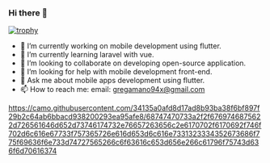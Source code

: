 ### Hi there 👋
[![trophy](https://github-profile-trophy.vercel.app/?username=ryo-ma)](https://github.com/ryo-ma/github-profile-trophy)
<!--
**geeOnama940515/geeOnama940515** is a ✨ _special_ ✨ repository because its `README.md` (this file) appears on your GitHub profile.

Here are some ideas to get you started:

- 🔭 I’m currently working on mobile development using flutter.
- 🌱 I’m currently learning laravel with vue.
- 👯 I’m looking to collaborate on developing open-source application.
- 🤔 I’m looking for help with mobile development front-end.
- 💬 Ask me about mobile apps development using flutter.
- 📫 How to reach me: email: gregamano94@gmail.com
-->
- 🔭 I’m currently working on mobile development using flutter.
- 🌱 I’m currently learning laravel with vue.
- 👯 I’m looking to collaborate on developing open-source application.
- 🤔 I’m looking for help with mobile development front-end.
- 💬 Ask me about mobile apps development using flutter.
- 📫 How to reach me: email: gregamano94x@gmail.com


https://camo.githubusercontent.com/34135a0afd8d17ad8b93ba38f6bf897f29b2c64ab6bbacd938200293ea95afe8/68747470733a2f2f6769746875622d726561646d652d73746174732e76657263656c2e6170702f6170692f746f702d6c616e67733f757365726e616d653d6c616e7331323334352673686f775f69636f6e733d74727565266c6f63616c653d656e266c61796f75743d636f6d70616374
